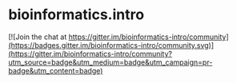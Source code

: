 # bioinformatics.intro

[![Join the chat at https://gitter.im/bioinformatics-intro/community](https://badges.gitter.im/bioinformatics-intro/community.svg)](https://gitter.im/bioinformatics-intro/community?utm_source=badge&utm_medium=badge&utm_campaign=pr-badge&utm_content=badge)
